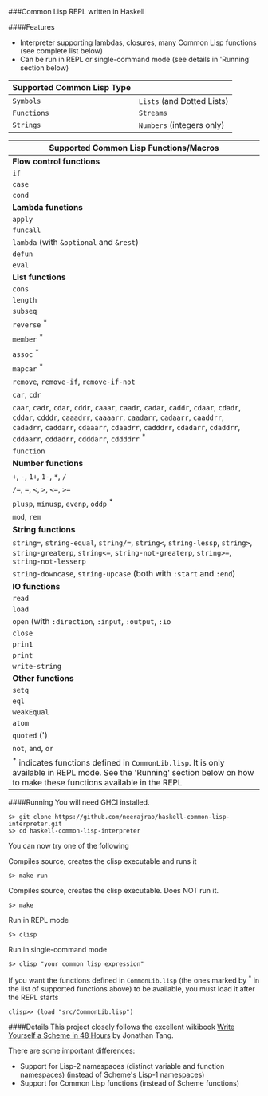 ###Common Lisp REPL written in Haskell

####Features

* Interpreter supporting lambdas, closures, many Common Lisp functions (see complete list below)
* Can be run in REPL or single-command mode (see details in 'Running' section below)

Supported Common Lisp Type | |
------ | ----
`Symbols` | `Lists` (and Dotted Lists) |
`Functions` | `Streams` |
`Strings` | `Numbers` (integers only)

Supported Common Lisp Functions/Macros |
------ |
**Flow control functions** |
`if` |
`case` |
`cond` |
**Lambda functions** |
`apply` |
`funcall` |
`lambda` (with `&optional` and `&rest`) |
`defun` |
`eval` |
**List functions** |
`cons` |
`length` |
`subseq` |
`reverse` <sup>*</sup> |
`member` <sup>*</sup> |
`assoc` <sup>*</sup> |
`mapcar` <sup>*</sup> |
`remove`, `remove-if`, `remove-if-not` |
`car`, `cdr` |
`caar`, `cadr`, `cdar`, `cddr`, `caaar`, `caadr`, `cadar`, `caddr`, `cdaar`, `cdadr`, `cddar`, `cdddr`, `caaadrr`, `caaaarr`, `caadarr`, `cadaarr`, `caaddrr`, `cadadrr`, `caddarr`, `cdaaarr`, `cdaadrr`, `cadddrr`, `cdadarr`, `cdaddrr`, `cddaarr`, `cddadrr`, `cdddarr`, `cddddrr` <sup>*</sup> |
`function` |
**Number functions** |
`+`, `-`, `1+`, `1-`, `*`, `/` |
`/=`, `=`, `<`, `>`, `<=`, `>=` |
`plusp`, `minusp`, `evenp`, `oddp` <sup>*</sup>|
`mod`, `rem` |
**String functions** |
`string=`, `string-equal`, `string/=`, `string<`, `string-lessp`, `string>`, `string-greaterp`, `string<=`, `string-not-greaterp`, `string>=`, `string-not-lesserp` |
`string-downcase`, `string-upcase` (both with `:start` and `:end`)|
**IO functions** |
`read` |
`load` |
`open` (with `:direction`, `:input`, `:output`, `:io` |
`close` |
`prin1` |
`print` |
`write-string` |
**Other functions** |
`setq` |
`eql` |
`weakEqual` |
`atom` |
`quoted` (') |
`not`, `and`, `or` |
<sup>*</sup> indicates functions defined in `CommonLib.lisp`. It is only available in REPL mode. See the 'Running' section below on how to make these functions available in the REPL |


####Running
You will need GHCI installed.

    $> git clone https://github.com/neerajrao/haskell-common-lisp-interpreter.git
    $> cd haskell-common-lisp-interpreter

You can now try one of the following

Compiles source, creates the clisp executable and runs it

    $> make run


Compiles source, creates the clisp executable. Does NOT run it.

    $> make

Run in REPL mode

    $> clisp

Run in single-command mode

    $> clisp "your common lisp expression"

If you want the functions defined in `CommonLib.lisp` (the ones marked by <sup>*</sup> in the list of supported functions above) to be available, you must load it after the REPL starts

    clisp>> (load "src/CommonLib.lisp")

####Details
This project closely follows the excellent wikibook [Write Yourself a Scheme in 48 Hours](http://en.wikibooks.org/wiki/Write_Yourself_a_Scheme_in_48_Hours) by Jonathan Tang.

There are some important differences:

* Support for Lisp-2 namespaces (distinct variable and function namespaces) (instead of Scheme's Lisp-1 namespaces)
* Support for Common Lisp functions (instead of Scheme functions)

